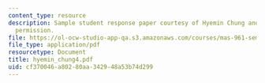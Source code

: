 ```yaml
---
content_type: resource
description: Sample student response paper courtesy of Hyemin Chung and used with
  permission.
file: https://ol-ocw-studio-app-qa.s3.amazonaws.com/courses/mas-961-seminar-on-deep-engagement-fall-2004/cf370046a80280aa342948a53b74d299_hyemin_chung4.pdf
file_type: application/pdf
resourcetype: Document
title: hyemin_chung4.pdf
uid: cf370046-a802-80aa-3429-48a53b74d299
---
```

